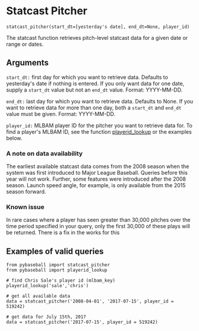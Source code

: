 # Statcast Pitcher
`statcast_pitcher(start_dt=[yesterday's date], end_dt=None, player_id)`

The statcast function retrieves pitch-level statcast data for a given date or range or dates. 

## Arguments
`start_dt:` first day for which you want to retrieve data. Defaults to yesterday's date if nothing is entered. If you only want data for one date, supply a `start_dt` value but not an `end_dt` value. Format: YYYY-MM-DD. 

`end_dt:` last day for which you want to retrieve data. Defaults to None. If you want to retrieve data for more than one day, both a `start_dt` and `end_dt` value must be given. Format: YYYY-MM-DD. 

`player_id:` MLBAM player ID for the pitcher you want to retrieve data for. To find a player's MLBAM ID, see the function [playerid_lookup](http://github.com/jldbc/pybaseball/docs/playerid_lookup.md) or the examples below. 

### A note on data availability 
The earliest available statcast data comes from the 2008 season when the system was first introduced to Major League Baseball. Queries before this year will not work. Further, some features were introduced after the 2008 season. Launch speed angle, for example, is only available from the 2015 season forward. 

### Known issue
In rare cases where a player has seen greater than 30,000 pitches over the time period specified in your query, only the first 30,000 of these plays will be returned. There is a fix in the works for this

## Examples of valid queries

~~~~
from pybaseball import statcast_pitcher
from pybaseball import playerid_lookup

# find Chris Sale's player id (mlbam_key)
playerid_lookup('sale','chris')

# get all available data
data = statcast_pitcher('2008-04-01', '2017-07-15', player_id = 519242)

# get data for July 15th, 2017
data = statcast_pitcher('2017-07-15', player_id = 519242)
~~~~
